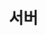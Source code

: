 ---
title: "서버"
layout: category
permalink: /categories/server/
author_profile: true
taxonomy: 서버
sidebar:
  nav: "categories"
---